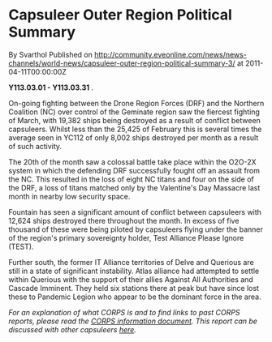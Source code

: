 # Capsuleer Outer Region Political Summary
By Svarthol
Published on http://community.eveonline.com/news/news-channels/world-news/capsuleer-outer-region-political-summary-3/ at 2011-04-11T00:00:00Z

 **Y113.03.01 - Y113.03.31** _._

On-going fighting between the Drone Region Forces (DRF) and the Northern Coalition (NC) over control of the Geminate region saw the fiercest fighting of March, with 19,382 ships being destroyed as a result of conflict between capsuleers. Whilst less than the 25,425 of February this is several times the average seen in YC112 of only 8,002 ships destroyed per month as a result of such activity.  
  
The 20th of the month saw a colossal battle take place within the O2O-2X system in which the defending DRF successfully fought off an assault from the NC. This resulted in the loss of eight NC titans and four on the side of the DRF, a loss of titans matched only by the Valentine's Day Massacre last month in nearby low security space.  
  
Fountain has seen a significant amount of conflict between capsuleers with 12,624 ships destroyed there throughout the month. In excess of five thousand of these were being piloted by capsuleers flying under the banner of the region's primary sovereignty holder, Test Alliance Please Ignore (TEST).  
  
Further south, the former IT Alliance territories of Delve and Querious are still in a state of significant instability. Atlas alliance had attempted to settle within Querious with the support of their allies Against All Authorities and Cascade Imminent. They held six stations there at peak but have since lost these to Pandemic Legion who appear to be the dominant force in the area.

_For an explanation of what CORPS is and to find links to past CORPS reports, please read the&nbsp;_[_CORPS information document_](http://www.eveonline.com/ingameboard.asp?a=topic&threadID=1106890&page=1)_. This report can be discussed with other capsuleers&nbsp;[here](http://www.eveonline.com/ingameboard.asp?a=topic&threadID=1494862)._


